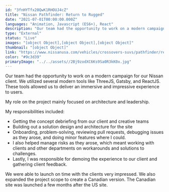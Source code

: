 ```yaml
---
id: "3fnHYTfx20QwK1RHOUJ4cZ"
title: "Nissan Pathfinder: Return to Rugged"
date: "2021-07-01T00:00:00.000Z"
languages: "Animation, Javascript (ES6+), React"
description: "Our team had the opportunity to work on a modern campaign for our Nissan client. We utilized several modern tools like ThreeJS, Gatsby, and ReactJS. These tools allowed us to deliver an immersive and impressive experience to users."
type: "External"
status: "Live"
images: "[object Object],[object Object],[object Object]"
thumbnail: "[object Object]"
link: "https://www.nissanusa.com/vehicles/crossovers-suvs/pathfinder/return-to-rugged/"
color: "#9c3d39"
primaryImage: "../../assets//2Bj9zodXC6Ks9Sa0R3kK0x.jpg"
---
```

Our team had the opportunity to work on a modern campaign for our Nissan client. We utilized several modern tools like ThreeJS, Gatsby, and ReactJS. These tools allowed us to deliver an immersive and impressive experience to users.

My role on the project mainly focused on architecture and leadership. 

My responsibilities included: 
- Getting the concept debriefing from our client and creative teams
- Building out a solution design and architecture for the site
- Onboarding, problem-solving, reviewing pull requests, debugging issues as they arose, and doing minor features where I could.
- I also helped manage risks as they arose, which meant working with clients and other departments on workarounds and solutions to challenges.
- Lastly, I was responsible for demoing the experience to our client and gathering client feedback.

We were able to launch on time with the clients very impressed. We also expanded the project scope to create a Canadian version. The Canadian site was launched a few months after the US site.
